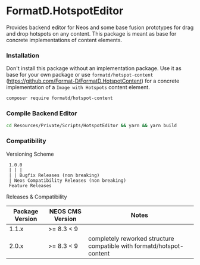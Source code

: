 # FormatD.HotspotEditor

Provides backend editor for Neos and some base fusion prototypes for drag and drop hotspots on any content.
This package is meant as base for concrete implementations of content elements.


### Installation

Don't install this package without an implementation package. Use it as base for your own package or
use `formatd/hotspot-content` (https://github.com/Format-D/FormatD.HotspotContent) for a concrete implementation of a `Image with Hotspots` content element.

```bash
composer require formatd/hotspot-content
```

### Compile Backend Editor

```bash
cd Resources/Private/Scripts/HotspotEditor && yarn && yarn build
```

### Compatibility

Versioning Scheme

     1.0.0 
     | | |
     | | Bugfix Releases (non breaking)
     | Neos Compatibility Releases (non breaking)
     Feature Releases

Releases & Compatibility

| Package Version | NEOS CMS Version | Notes                                                                 |
|-----------------|------------------|-----------------------------------------------------------------------|
| 1.1.x           | >= 8.3 < 9       |                                                                       |
| 2.0.x           | >= 8.3 < 9       | completely reworked structure compatible with formatd/hotspot-content |
